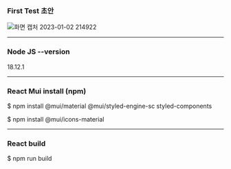 ### First Test 초안
![화면 캡처 2023-01-02 214922](https://user-images.githubusercontent.com/109497684/210233843-a0271422-5d5b-448f-839a-592a1e837c59.png)

---
### Node JS --version
18.12.1

---
### React Mui install (npm)
$ npm install @mui/material @mui/styled-engine-sc styled-components

$ npm install @mui/icons-material

---
### React build
$ npm run build
